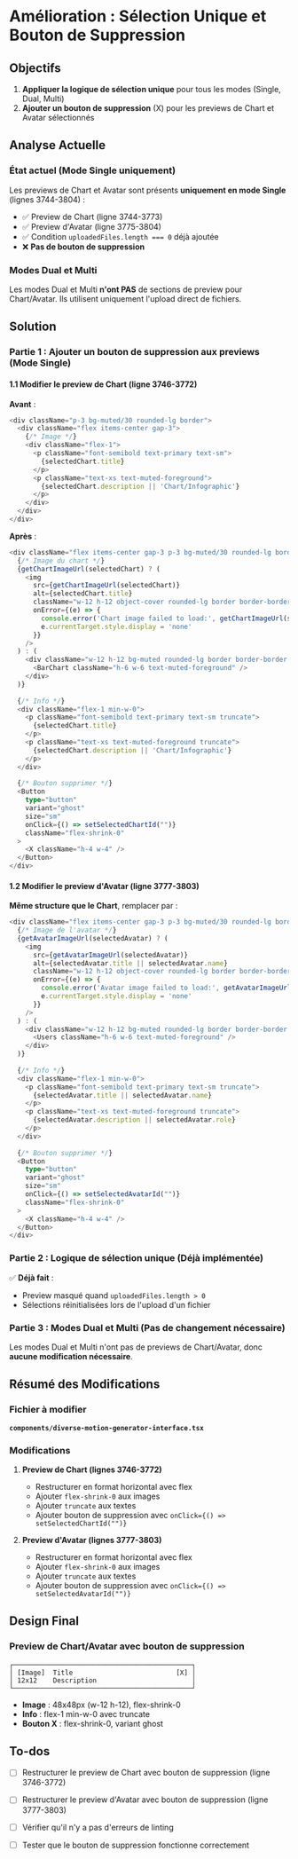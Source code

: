 # Amélioration : Sélection Unique et Bouton de Suppression

## Objectifs

1. **Appliquer la logique de sélection unique** pour tous les modes (Single, Dual, Multi)
2. **Ajouter un bouton de suppression** (X) pour les previews de Chart et Avatar sélectionnés

## Analyse Actuelle

### État actuel (Mode Single uniquement)

Les previews de Chart et Avatar sont présents **uniquement en mode Single** (lignes 3744-3804) :

- ✅ Preview de Chart (ligne 3744-3773)
- ✅ Preview d'Avatar (ligne 3775-3804)
- ✅ Condition `uploadedFiles.length === 0` déjà ajoutée
- ❌ **Pas de bouton de suppression**

### Modes Dual et Multi

Les modes Dual et Multi **n'ont PAS** de sections de preview pour Chart/Avatar. Ils utilisent uniquement l'upload direct de fichiers.

## Solution

### Partie 1 : Ajouter un bouton de suppression aux previews (Mode Single)

#### 1.1 Modifier le preview de Chart (ligne 3746-3772)

**Avant** :
```typescript
<div className="p-3 bg-muted/30 rounded-lg border">
  <div className="flex items-center gap-3">
    {/* Image */}
    <div className="flex-1">
      <p className="font-semibold text-primary text-sm">
        {selectedChart.title}
      </p>
      <p className="text-xs text-muted-foreground">
        {selectedChart.description || 'Chart/Infographic'}
      </p>
    </div>
  </div>
</div>
```

**Après** :
```typescript
<div className="flex items-center gap-3 p-3 bg-muted/30 rounded-lg border">
  {/* Image du chart */}
  {getChartImageUrl(selectedChart) ? (
    <img 
      src={getChartImageUrl(selectedChart)} 
      alt={selectedChart.title}
      className="w-12 h-12 object-cover rounded-lg border border-border flex-shrink-0"
      onError={(e) => {
        console.error('Chart image failed to load:', getChartImageUrl(selectedChart))
        e.currentTarget.style.display = 'none'
      }}
    />
  ) : (
    <div className="w-12 h-12 bg-muted rounded-lg border border-border flex items-center justify-center flex-shrink-0">
      <BarChart className="h-6 w-6 text-muted-foreground" />
    </div>
  )}
  
  {/* Info */}
  <div className="flex-1 min-w-0">
    <p className="font-semibold text-primary text-sm truncate">
      {selectedChart.title}
    </p>
    <p className="text-xs text-muted-foreground truncate">
      {selectedChart.description || 'Chart/Infographic'}
    </p>
  </div>
  
  {/* Bouton supprimer */}
  <Button
    type="button"
    variant="ghost"
    size="sm"
    onClick={() => setSelectedChartId("")}
    className="flex-shrink-0"
  >
    <X className="h-4 w-4" />
  </Button>
</div>
```

#### 1.2 Modifier le preview d'Avatar (ligne 3777-3803)

**Même structure que le Chart**, remplacer par :
```typescript
<div className="flex items-center gap-3 p-3 bg-muted/30 rounded-lg border">
  {/* Image de l'avatar */}
  {getAvatarImageUrl(selectedAvatar) ? (
    <img 
      src={getAvatarImageUrl(selectedAvatar)} 
      alt={selectedAvatar.title || selectedAvatar.name}
      className="w-12 h-12 object-cover rounded-lg border border-border flex-shrink-0"
      onError={(e) => {
        console.error('Avatar image failed to load:', getAvatarImageUrl(selectedAvatar))
        e.currentTarget.style.display = 'none'
      }}
    />
  ) : (
    <div className="w-12 h-12 bg-muted rounded-lg border border-border flex items-center justify-center flex-shrink-0">
      <Users className="h-6 w-6 text-muted-foreground" />
    </div>
  )}
  
  {/* Info */}
  <div className="flex-1 min-w-0">
    <p className="font-semibold text-primary text-sm truncate">
      {selectedAvatar.title || selectedAvatar.name}
    </p>
    <p className="text-xs text-muted-foreground truncate">
      {selectedAvatar.description || selectedAvatar.role}
    </p>
  </div>
  
  {/* Bouton supprimer */}
  <Button
    type="button"
    variant="ghost"
    size="sm"
    onClick={() => setSelectedAvatarId("")}
    className="flex-shrink-0"
  >
    <X className="h-4 w-4" />
  </Button>
</div>
```

### Partie 2 : Logique de sélection unique (Déjà implémentée)

✅ **Déjà fait** :
- Preview masqué quand `uploadedFiles.length > 0`
- Sélections réinitialisées lors de l'upload d'un fichier

### Partie 3 : Modes Dual et Multi (Pas de changement nécessaire)

Les modes Dual et Multi n'ont pas de previews de Chart/Avatar, donc **aucune modification nécessaire**.

## Résumé des Modifications

### Fichier à modifier

**`components/diverse-motion-generator-interface.tsx`**

### Modifications

1. **Preview de Chart (lignes 3746-3772)**
   - Restructurer en format horizontal avec flex
   - Ajouter `flex-shrink-0` aux images
   - Ajouter `truncate` aux textes
   - Ajouter bouton de suppression avec `onClick={() => setSelectedChartId("")}`

2. **Preview d'Avatar (lignes 3777-3803)**
   - Restructurer en format horizontal avec flex
   - Ajouter `flex-shrink-0` aux images
   - Ajouter `truncate` aux textes
   - Ajouter bouton de suppression avec `onClick={() => setSelectedAvatarId("")}`

## Design Final

### Preview de Chart/Avatar avec bouton de suppression

```
┌─────────────────────────────────────────────┐
│ [Image]  Title                          [X] │
│ 12x12    Description                        │
└─────────────────────────────────────────────┘
```

- **Image** : 48x48px (w-12 h-12), flex-shrink-0
- **Info** : flex-1 min-w-0 avec truncate
- **Bouton X** : flex-shrink-0, variant ghost

## To-dos

- [ ] Restructurer le preview de Chart avec bouton de suppression (ligne 3746-3772)
- [ ] Restructurer le preview d'Avatar avec bouton de suppression (ligne 3777-3803)
- [ ] Vérifier qu'il n'y a pas d'erreurs de linting
- [ ] Tester que le bouton de suppression fonctionne correctement

